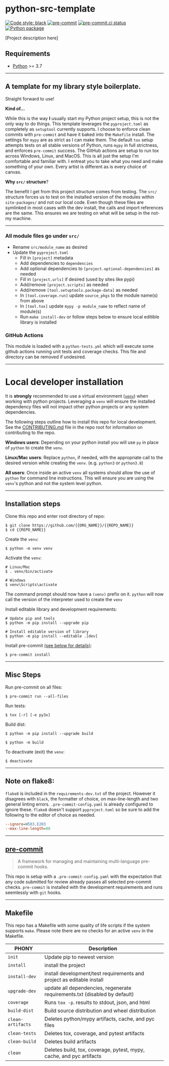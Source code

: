 # python-src-template

[![Code style: black](https://img.shields.io/badge/code%20style-black-000000.svg)](https://github.com/psf/black)
[![pre-commit](https://img.shields.io/badge/pre--commit-enabled-brightgreen?logo=pre-commit&logoColor=white)](https://github.com/pre-commit/pre-commit)
[![pre-commit.ci status](https://results.pre-commit.ci/badge/github/Preocts/python-module-template/main.svg)](https://results.pre-commit.ci/latest/github/Preocts/python-module-template/main)
[![Python package](https://github.com/Preocts/python-module-template/actions/workflows/python-tests.yml/badge.svg?branch=main)](https://github.com/Preocts/python-module-template/actions/workflows/python-tests.yml)

[Project description here]

## Requirements

- [Python](https://python.org) >= 3.7

---

## A template for my library style boilerplate.

Straight forward to use!

**Kind of...**

While this is the way **I** usually start my Python project setup, this is not
the only way to do things. This template leverages the `pyproject.toml` as
completely as `setuptool` currently supports. I choose to enforce clean commits
with `pre-commit` and have it baked into the `Makefile` install.  The settings
for `mypy` are as strict as I can make them.  The default `tox` setup attempts
tests on all stable versions of Python, runs `mypy` in full strictness, and
enforces `pre-commit` success.  The GitHub actions are setup to run tox across
Windows, Linux, and MacOS.  This is all just the setup I'm comfortable and
familiar with.  I entreat you to take what you need and make something of your
own.  Every artist is different as is every choice of canvas.

**Why `src/` structure**?

The benefit I get from this project structure comes from testing. The `src/`
structure forces us to test on the installed version of the modules within
`site-packages/` and not our local code. Even though these files are symlinked
in most cases with the dev install, the calls and import references are the
same. This ensures we are testing on what will be setup in the not-my machine.

---

### All module files go under `src/`

- Rename `src/module_name` as desired
- Update the `pyproject.toml`
  - Fill in `[project]` metadata
  - Add dependencies to `dependencies`
  - Add optional dependencies to `[project.optional-dependencies]` as needed
  - Fill in `[project.urls]` if desired (used by sites like pypi)
  - Add/remove `[project.scripts]` as needed
  - Add/remove `[tool.setuptools.package-data]` as needed
  - In `[tool.coverage.run]` update `source_pkgs` to the module name(s) from
    above
  - In `[tool.tox]` update `mypy -p module_name` to reflect name of module(s)
  - Run `make install-dev` or follow steps below to ensure local editible
    library is installed

### GitHub Actions

This module is loaded with a `python-tests.yml` which will execute some github
actions running unit tests and coverage checks. This file and directory can be
removed if undesired.

---

# Local developer installation

It is **strongly** recommended to use a virtual environment
([`venv`](https://docs.python.org/3/library/venv.html)) when working with python
projects. Leveraging a `venv` will ensure the installed dependency files will
not impact other python projects or any system dependencies.

The following steps outline how to install this repo for local development. See
the [CONTRIBUTING.md](CONTRIBUTING.md) file in the repo root for information on
contributing to the repo.

**Windows users**: Depending on your python install you will use `py` in place
of `python` to create the `venv`.

**Linux/Mac users**: Replace `python`, if needed, with the appropriate call to
the desired version while creating the `venv`. (e.g. `python3` or `python3.8`)

**All users**: Once inside an active `venv` all systems should allow the use of
`python` for command line instructions. This will ensure you are using the
`venv`'s python and not the system level python.

---

## Installation steps

Clone this repo and enter root directory of repo:

```console
$ git clone https://github.com/{{ORG_NAME}}/{{REPO_NAME}}
$ cd {{REPO_NAME}}
```

Create the `venv`:

```console
$ python -m venv venv
```

Activate the `venv`:

```console
# Linux/Mac
$ . venv/bin/activate

# Windows
$ venv\Scripts\activate
```

The command prompt should now have a `(venv)` prefix on it. `python` will now
call the version of the interpreter used to create the `venv`

Install editable library and development requirements:

```console
# Update pip and tools
$ python -m pip install --upgrade pip

# Install editable version of library
$ python -m pip install --editable .[dev]
```

Install pre-commit [(see below for details)](#pre-commit):

```console
$ pre-commit install
```

---

## Misc Steps

Run pre-commit on all files:

```console
$ pre-commit run --all-files
```

Run tests:

```console
$ tox [-r] [-e py3x]
```

Build dist:

```console
$ python -m pip install --upgrade build

$ python -m build
```

To deactivate (exit) the `venv`:

```console
$ deactivate
```
---

## Note on flake8:

`flake8` is included in the `requirements-dev.txt` of the project. However it
disagrees with `black`, the formatter of choice, on max-line-length and two
general linting errors. `.pre-commit-config.yaml` is already configured to
ignore these. `flake8` doesn't support `pyproject.toml` so be sure to add the
following to the editor of choice as needed.

```ini
--ignore=W503,E203
--max-line-length=88
```

---

## [pre-commit](https://pre-commit.com)

> A framework for managing and maintaining multi-language pre-commit hooks.

This repo is setup with a `.pre-commit-config.yaml` with the expectation that
any code submitted for review already passes all selected pre-commit checks.
`pre-commit` is installed with the development requirements and runs seemlessly
with `git` hooks.

---

## Makefile

This repo has a Makefile with some quality of life scripts if the system
supports `make`.  Please note there are no checks for an active `venv` in the
Makefile.

| PHONY             | Description                                                                |
| ----------------- | -------------------------------------------------------------------------- |
| `init`            | Update pip to newest version                                               |
| `install`         | install the project                                                        |
| `install-dev`     | install development/test requirements and project as editable install      |
| `upgrade-dev`     | update all dependencies, regenerate requirements.txt (disabled by default) |
| `coverage`        | Runs `tox -p`. results to stdout, json, and html                           |
| `build-dist`      | Build source distribution and wheel distribution                           |
| `clean-artifacts` | Deletes python/mypy artifacts, cache, and pyc files                        |
| `clean-tests`     | Deletes tox, coverage, and pytest artifacts                                |
| `clean-build`     | Deletes build artifacts                                                    |
| `clean`           | Deletes build, tox, coverage, pytest, mypy, cache, and pyc artifacts       |
